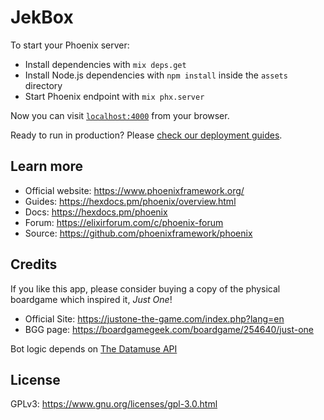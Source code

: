 # JekBox

To start your Phoenix server:

  * Install dependencies with `mix deps.get`
  * Install Node.js dependencies with `npm install` inside the `assets` directory
  * Start Phoenix endpoint with `mix phx.server`

Now you can visit [`localhost:4000`](http://localhost:4000) from your browser.

Ready to run in production? Please [check our deployment guides](https://hexdocs.pm/phoenix/deployment.html).

## Learn more

  * Official website: https://www.phoenixframework.org/
  * Guides: https://hexdocs.pm/phoenix/overview.html
  * Docs: https://hexdocs.pm/phoenix
  * Forum: https://elixirforum.com/c/phoenix-forum
  * Source: https://github.com/phoenixframework/phoenix

## Credits
If you like this app, please consider buying a copy of the physical boardgame which inspired it, _Just One_!
- Official Site: https://justone-the-game.com/index.php?lang=en
- BGG page: https://boardgamegeek.com/boardgame/254640/just-one

Bot logic depends on [The Datamuse API](https://www.datamuse.com/api/)

## License
GPLv3: https://www.gnu.org/licenses/gpl-3.0.html
